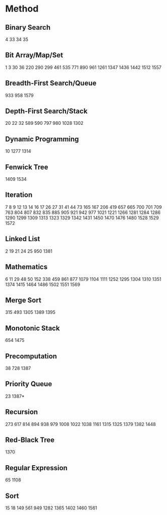 # Method
## Binary Search
4
33
34
35
## Bit Array/Map/Set
1
3
30
36
220
290
299
461
535
771
890
961
1261
1347
1436
1442
1512
1557
## Breadth-First Search/Queue
933
958
1579
## Depth-First Search/Stack
20
22
32
589
590
797
980
1028
1302
## Dynamic Programming
10
1277
1314
## Fenwick Tree
1409
1534
## Iteration
7
8
9
12
13
14
16
17
26
27
31
41
44
73
165
167
206
419
657
665
700
701
709
763
804
807
832
835
885
905
921
942
977
1021
1221
1266
1281
1284
1286
1290
1299
1309
1313
1323
1329
1342
1431
1450
1470
1476
1480
1528
1529
1572
## Linked List
2
19
21
24
25
950
1381
## Mathematics
6
11
29
48
50
152
338
459
861
877
1079
1104
1111
1252
1295
1304
1310
1351
1374
1415
1464
1486
1502
1551
1569
## Merge Sort
315
493
1305
1389
1395
## Monotonic Stack
654
1475
## Precomputation
38
728
1387
## Priority Queue
23
1387*
## Recursion
273
617
814
894
938
979
1008
1022
1038
1161
1315
1325
1379
1382
1448
## Red-Black Tree
1370
## Regular Expression
65
1108
## Sort
15
18
149
561
949
1282
1365
1402
1460
1561
